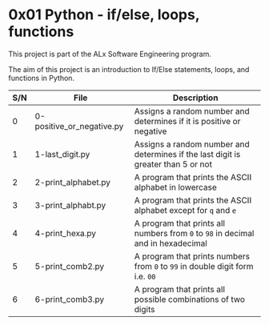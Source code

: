 # 0x01 Python - if/else, loops, functions

This project is part of the ALx Software Engineering program.

The aim of this project is an introduction to If/Else statements, loops, and functions in Python.

| S/N | File | Description |
| --- | ---- | ----------- |
| 0 | 0-positive_or_negative.py | Assigns a random number and determines if it is positive or negative |
| 1 | 1-last_digit.py | Assigns a random number and determines if the last digit is greater than 5 or not |
| 2 | 2-print_alphabet.py | A program that prints the ASCII alphabet in lowercase |
| 3 | 3-print_alphabt.py | A program that prints the ASCII alphabet except for `q` and `e` |
| 4 | 4-print_hexa.py | A program that prints all numbers from `0` to `98` in decimal and in hexadecimal |
| 5 | 5-print_comb2.py | A program that prints numbers from `0` to `99` in double digit form i.e. `00` |
| 6 | 6-print_comb3.py | A program that prints all possible combinations of two digits | 
